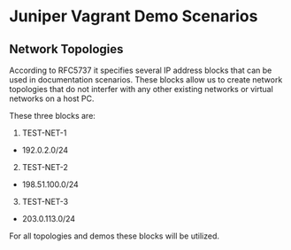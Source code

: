 # Juniper Vagrant Demo Scenarios


## Network Topologies
According to RFC5737 it specifies several IP address blocks that can be used in documentation scenarios. These blocks allow us to create network topologies that do not interfer with any other existing networks or virtual networks on a host PC.

These three blocks are:
1. TEST-NET-1
* 192.0.2.0/24
2. TEST-NET-2
* 198.51.100.0/24
3. TEST-NET-3
* 203.0.113.0/24

For all topologies and demos these blocks will be utilized.
